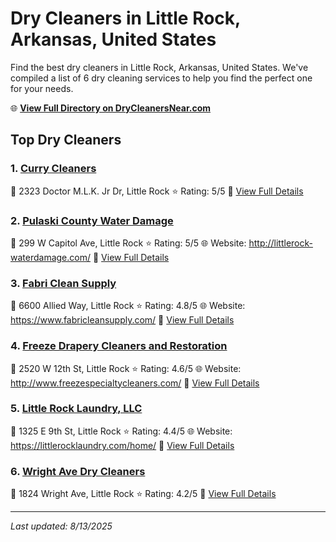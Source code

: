 # Dry Cleaners in Little Rock, Arkansas, United States

Find the best dry cleaners in Little Rock, Arkansas, United States. We've compiled a list of 6 dry cleaning services to help you find the perfect one for your needs.

🌐 **[View Full Directory on DryCleanersNear.com](https://drycleanersnear.com/city/US/Arkansas/Little%20Rock)**

## Top Dry Cleaners

### 1. [Curry Cleaners](https://drycleanersnear.com/dryCleaner/6868872d6c86ac6c48acf296/curry-cleaners)
📍 2323 Doctor M.L.K. Jr Dr, Little Rock
⭐ Rating: 5/5
🔗 [View Full Details](https://drycleanersnear.com/dryCleaner/6868872d6c86ac6c48acf296/curry-cleaners)

### 2. [Pulaski County Water Damage](https://drycleanersnear.com/dryCleaner/6868877e6c86ac6c48acf65f/pulaski-county-water-damage)
📍 299 W Capitol Ave, Little Rock
⭐ Rating: 5/5
🌐 Website: http://littlerock-waterdamage.com/
🔗 [View Full Details](https://drycleanersnear.com/dryCleaner/6868877e6c86ac6c48acf65f/pulaski-county-water-damage)

### 3. [Fabri Clean Supply](https://drycleanersnear.com/dryCleaner/6868873d6c86ac6c48acf448/fabri-clean-supply)
📍 6600 Allied Way, Little Rock
⭐ Rating: 4.8/5
🌐 Website: https://www.fabricleansupply.com/
🔗 [View Full Details](https://drycleanersnear.com/dryCleaner/6868873d6c86ac6c48acf448/fabri-clean-supply)

### 4. [Freeze Drapery Cleaners and Restoration](https://drycleanersnear.com/dryCleaner/686887386c86ac6c48acf3c5/freeze-drapery-cleaners-and-restoration)
📍 2520 W 12th St, Little Rock
⭐ Rating: 4.6/5
🌐 Website: http://www.freezespecialtycleaners.com/
🔗 [View Full Details](https://drycleanersnear.com/dryCleaner/686887386c86ac6c48acf3c5/freeze-drapery-cleaners-and-restoration)

### 5. [Little Rock Laundry, LLC](https://drycleanersnear.com/dryCleaner/686887566c86ac6c48acf53f/little-rock-laundry-llc)
📍 1325 E 9th St, Little Rock
⭐ Rating: 4.4/5
🌐 Website: https://littlerocklaundry.com/home/
🔗 [View Full Details](https://drycleanersnear.com/dryCleaner/686887566c86ac6c48acf53f/little-rock-laundry-llc)

### 6. [Wright Ave Dry Cleaners](https://drycleanersnear.com/dryCleaner/6868872c6c86ac6c48acf277/wright-ave-dry-cleaners)
📍 1824 Wright Ave, Little Rock
⭐ Rating: 4.2/5
🔗 [View Full Details](https://drycleanersnear.com/dryCleaner/6868872c6c86ac6c48acf277/wright-ave-dry-cleaners)


---

*Last updated: 8/13/2025*
